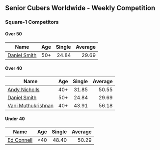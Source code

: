 ## Senior Cubers Worldwide - Weekly Competition
### Square-1 Competitors

#### Over 50

| Name | Age | Single | Average |
| -- | :--: | --: | --: |
| [Daniel Smith](../persons/daniel_smith.md) | 50+ | 24.84 | 29.69 |

#### Over 40

| Name | Age | Single | Average |
| -- | :--: | --: | --: |
| [Andy Nicholls](../persons/andy_nicholls.md) | 40+ | 31.85 | 50.55 |
| [Daniel Smith](../persons/daniel_smith.md) | 50+ | 24.84 | 29.69 |
| [Vani Muthukrishnan](../persons/vani_muthukrishnan.md) | 40+ | 43.91 | 56.18 |

#### Under 40

| Name | Age | Single | Average |
| -- | :--: | --: | --: |
| [Ed Connell](../persons/ed_connell.md) | <40 | 48.40 | 50.29 |


<!-- Global site tag (gtag.js) - Google Analytics -->
<script async src="https://www.googletagmanager.com/gtag/js?id=UA-86348435-3"></script>
<script>window.dataLayer = window.dataLayer || []; function gtag() {dataLayer.push(arguments);} gtag('js', new Date()); gtag('config', 'UA-86348435-3');</script>

